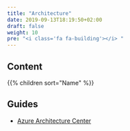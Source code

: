 ```yaml
---
title: "Architecture"
date: 2019-09-13T18:19:50+02:00
draft: false
weight: 10
pre: "<i class='fa fa-building'></i> "
---
```


## Content

{{% children sort="Name" %}}

## Guides

- [Azure Architecture Center](https://docs.microsoft.com/en-us/azure/architecture/)

